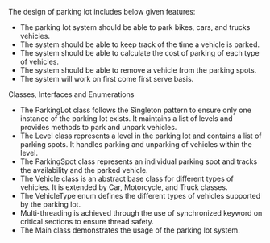 The design of parking lot includes below given features:

- The parking lot system should be able to park bikes, cars, and trucks vehicles.
- The system should be able to keep track of the time a vehicle is parked.
- The system should be able to calculate the cost of parking of each type of vehicles.
- The system should be able to remove a vehicle from the parking spots.
- The system will work on first come first serve basis.

Classes, Interfaces and Enumerations

- The ParkingLot class follows the Singleton pattern to ensure only one instance of the parking lot exists. It maintains a list of levels and provides methods to park and unpark vehicles.
- The Level class represents a level in the parking lot and contains a list of parking spots. It handles parking and unparking of vehicles within the level.
- The ParkingSpot class represents an individual parking spot and tracks the availability and the parked vehicle.
- The Vehicle class is an abstract base class for different types of vehicles. It is extended by Car, Motorcycle, and Truck classes.
- The VehicleType enum defines the different types of vehicles supported by the parking lot.
- Multi-threading is achieved through the use of synchronized keyword on critical sections to ensure thread safety.
- The Main class demonstrates the usage of the parking lot system.
